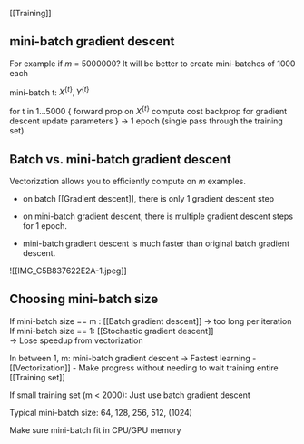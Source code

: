 [[Training]]
## mini-batch gradient descent

For example if $m$ = 5000000?
It will be better to create mini-batches of 1000 each

mini-batch t: $X^{\{t\}}, Y^{\{t\}}$ 

for t in 1...5000 {
	forward prop on $X^{\{t\}}$
	compute cost
	backprop for gradient descent
	update parameters
} -> 1 epoch (single pass through the training set)

## Batch vs. mini-batch gradient descent

Vectorization allows you to efficiently compute on $m$ examples.

- on batch [[Gradient descent]], there is only 1 gradient descent step
- on mini-batch gradient descent, there is multiple gradient descent steps for 1 epoch.

- mini-batch gradient descent is much faster than original batch gradient descent.

![[IMG_C5B837622E2A-1.jpeg]]


## Choosing mini-batch size
If mini-batch size == m : [[Batch gradient descent]] 
-> too long per iteration
If mini-batch size == 1: [[Stochastic gradient descent]]  
-> Lose speedup from vectorization

In between 1, m: mini-batch gradient descent
-> Fastest learning
	- [[Vectorization]]
	- Make progress without needing to wait training entire [[Training set]]

If small training set (m < 2000):
	Just use batch gradient descent

Typical mini-batch size:
	64, 128, 256, 512, (1024)

Make sure mini-batch fit in CPU/GPU memory